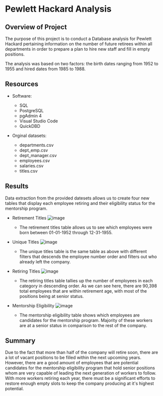 # Pewlett Hackard Analysis

## Overview of Project
The purpose of this project is to conduct a Database analysis for Pewlett Hackard pertaining information on the number of future retirees within all departments in order to prepare a plan to hire new staff and fill in empty positions. 

The analysis was based on two factors: the birth dates ranging from 1952 to 1955 and hired dates from 1985 to 1988.

## Resources
- Software:
  - SQL
  - PostgreSQL
  - pgAdmin 4
  - Visual Studio Code
  - QuickDBD

- Orginal datasets:
  - departments.csv
  - dept_emp.csv
  - dept_manager.csv
  - employees.csv
  - salaries.csv
  - titles.csv

## Results
Data extraction from the provided datesets allows us to create four new tables that display each employee retiring and their eligibility status for the mentorship program. 

- Retirement Titles
![image](https://user-images.githubusercontent.com/102638461/171081270-22d95843-c048-45c6-9155-28dd993d8373.png)
  - The retirement titles table allows us to see which employees were born between  01-01-1952 through 12-31-1955.
  
- Unique Titles
![image](https://user-images.githubusercontent.com/102638461/171081179-67ea5b46-0950-48df-b02b-3db66cd2c15d.png)
  - The unique titles table is the same table as above with different filters that descends the employee number order and filters out who already left the company. 
  
- Retiring Titles
![image](https://user-images.githubusercontent.com/102638461/171080824-7804ac86-ab72-46fe-8ae5-b28582a2bf43.png)
  - The retiring titles table tallies up the number of employees in each category in descending order. As we can see here, there are 90,398 total employees that are within retirement age, with most of the positions being at senior status.

- Mentorship Eligibility
![image](https://user-images.githubusercontent.com/102638461/171081017-9c20998e-b6dc-4376-8576-7c2f5fe42a02.png)
  - The mentorship eligibility table shows which employees are candidates for the mentorship program. Majority of these workers are at a senior status in comparison to the rest of the company.
 
## Summary
Due to the fact that more than half of the company will retire soon, there are a lot of vacant positions to be filled within the next upcoming years. However, there are a good amount of employees that are potential candidates for the mentorship eligibility program that hold senior positions whom are very capable of leading the next generation of workers to follow. With more workers retiring each year, there must be a significant efforts to restore enough empty slots to keep the company producing at it's highest potential.

